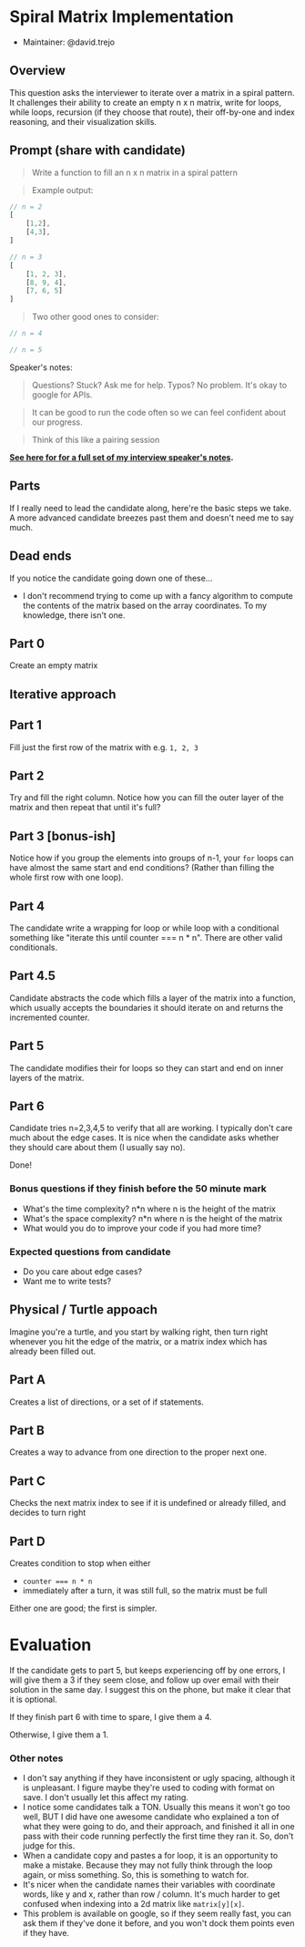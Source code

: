 # Spiral Matrix Implementation
- Maintainer: @david.trejo

## Overview
This question asks the interviewer to iterate over a matrix in a spiral pattern.
It challenges their ability to create an empty n x n matrix, write for loops,
while loops, recursion (if they choose that route), their off-by-one and index
reasoning, and their visualization skills.

## Prompt (share with candidate)
>Write a function to fill an n x n matrix in a spiral pattern

>Example output:

```js
// n = 2
[
    [1,2],
    [4,3],
]
```

```js
// n = 3
[
    [1, 2, 3],
    [8, 9, 4],
    [7, 6, 5]
]
```

>Two other good ones to consider:
```js
// n = 4

// n = 5
```

Speaker's notes:
>Questions? Stuck? Ask me for help. Typos? No problem. It's okay to google for APIs.

>It can be good to run the code often so we can feel confident about our progress.

>Think of this like a pairing session

**[See here for for a full set of my interview speaker's notes](https://dtrejo.com/engineer-interview-script).**

## Parts
If I really need to lead the candidate along, here're the basic steps we take. A more advanced candidate breezes past them and doesn't need me to say much.

## Dead ends
If you notice the candidate going down one of these...
- I don't recommend trying to come up with a fancy algorithm to compute the contents of the matrix based on the array coordinates. To my knowledge, there isn't one.

## Part 0
Create an empty matrix

## Iterative approach
## Part 1
Fill just the first row of the matrix with e.g. `1, 2, 3`

## Part 2
Try and fill the right column. Notice how you can fill the outer layer of the matrix and then repeat that until it's full?

## Part 3 [bonus-ish]
Notice how if you group the elements into groups of n-1, your `for` loops can have almost the same start and end conditions? (Rather than filling the whole first row with one loop).

## Part 4
The candidate write a wrapping for loop or while loop with a conditional something like "iterate this until counter === n * n". There are other valid conditionals.

## Part 4.5
Candidate abstracts the code which fills a layer of the matrix into a function, which usually accepts the boundaries it should iterate on and returns the incremented counter.

## Part 5
The candidate modifies their for loops so they can start and end on inner layers of the matrix.

## Part 6
Candidate tries n=2,3,4,5 to verify that all are working. I typically don't care much about the edge cases. It is nice when the candidate asks whether they should care about them (I usually say no).

Done!

### Bonus questions if they finish before the 50 minute mark
- What's the time complexity? n*n where n is the height of the matrix
- What's the space complexity? n*n where n is the height of the matrix
- What would you do to improve your code if you had more time?

### Expected questions from candidate
- Do you care about edge cases?
- Want me to write tests?

## Physical / Turtle appoach
Imagine you're a turtle, and you start by walking right, then turn right whenever you hit the edge of the matrix, or a matrix index which has already been filled out.

## Part A
Creates a list of directions, or a set of if statements.

## Part B
Creates a way to advance from one direction to the proper next one.

## Part C
Checks the next matrix index to see if it is undefined or already filled, and decides to turn right

## Part D
Creates condition to stop when either
- `counter === n * n`
- immediately after a turn, it was still full, so the matrix must be full

Either one are good; the first is simpler.

# Evaluation
If the candidate gets to part 5, but keeps experiencing off by one errors, I will give them a 3 if they seem close, and follow up over email with their solution in the same day. I suggest this on the phone, but make it clear that it is optional.

If they finish part 6 with time to spare, I give them a 4.

Otherwise, I give them a 1.

### Other notes
- I don't say anything if they have inconsistent or ugly spacing, although it is unpleasant. I figure maybe they're used to coding with format on save. I don't usually let this affect my rating.
- I notice some candidates talk a TON. Usually this means it won't go too well, BUT I did have one awesome candidate who explained a ton of what they were going to do, and their approach, and finished it all in one pass with their code running perfectly the first time they ran it. So, don't judge for this.
- When a candidate copy and pastes a for loop, it is an opportunity to make a mistake. Because they may not fully think through the loop again, or miss something. So, this is something to watch for.
- It's nicer when the candidate names their variables with coordinate words, like y and x, rather than row / column. It's much harder to get confused when indexing into a 2d matrix like `matrix[y][x]`.
- This problem is available on google, so if they seem really fast, you can ask them if they've done it before, and you won't dock them points even if they have.

